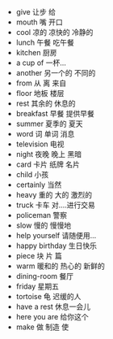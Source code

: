 * give 让步 给
* mouth 嘴 开口
* cool 凉的 凉快的 冷静的
* lunch 午餐 吃午餐
* kitchen 厨房
* a cup of 一杯...
* another 另一个的 不同的
* from 从 离 来自
* floor 地板 楼层
* rest 其余的 休息的
* breakfast 早餐 提供早餐
* summer 夏季的 夏天
* word 词 单词 消息
* television 电视
* night 夜晚 晚上 黑暗
* card 卡片 纸牌 名片
* child 小孩
* certainly 当然
* heavy 重的 大的 激烈的
* truck 卡车 对....进行交易
* policeman 警察
* slow 慢的 慢慢地
* help yourself 请随便用...
* happy birthday 生日快乐
* piece 块 片 篇
* warm 暖和的 热心的 新鲜的
* dining-room 餐厅
* friday 星期五
* tortoise 龟 迟缓的人
* have a rest 休息一会儿
* here you are 给你这个
* make 做 制造 使 